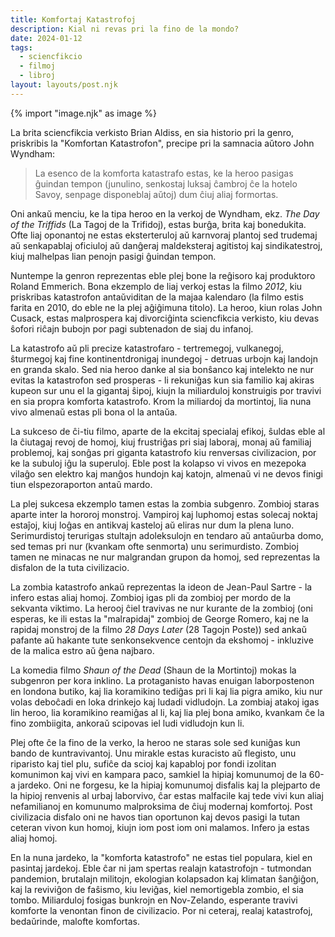 ```yaml
---
title: Komfortaj Katastrofoj
description: Kial ni revas pri la fino de la mondo?
date: 2024-01-12
tags:
  - sciencfikcio
  - filmoj
  - libroj
layout: layouts/post.njk
---
```

{% import "image.njk" as image %}

La brita sciencfikcia verkisto Brian Aldiss, en sia historio pri la genro, priskribis la "Komfortan Katastrofon", precipe pri la samnacia aŭtoro John Wyndham:

> La esenco de la komforta katastrafo estas, ke la heroo pasigas ĝuindan tempon (junulino, senkostaj luksaj ĉambroj ĉe la hotelo Savoy, senpage disponeblaj aŭtoj) dum ĉiuj aliaj formortas.

Oni ankaŭ menciu, ke la tipa heroo en la verkoj de Wyndham, ekz. _The Day of the Triffids_ (La Tagoj de la Trifidoj), estas burĝa, brita kaj bonedukita. Ofte liaj oponantoj ne estas eksterteruloj aŭ karnvoraj plantoj sed trudemaj aŭ senkapablaj oficiuloj aŭ danĝeraj maldeksteraj agitistoj kaj sindikatestroj, kiuj malhelpas lian penojn pasigi ĝuindan tempon.

Nuntempe la genron reprezentas eble plej bone la reĝisoro kaj produktoro Roland Emmerich. Bona ekzemplo de liaj verkoj estas la filmo _2012_, kiu priskribas katastrofon antaŭviditan de la majaa kalendaro (la filmo estis farita en 2010, do eble ne la plej aĝiĝimuna titolo). La heroo, kiun rolas John Cusack, estas malprospera kaj divorciĝinta sciencfikcia verkisto, kiu devas ŝofori riĉajn bubojn por pagi subtenadon de siaj du infanoj.

La katastrofo aŭ pli precize katastrofaro - tertremegoj, vulkanegoj, ŝturmegoj kaj fine kontinentdronigaj inundegoj - detruas urbojn kaj landojn en granda skalo. Sed nia heroo danke al sia bonŝanco kaj intelekto ne nur evitas la katastrofon sed prosperas - li rekuniĝas kun sia familio kaj akiras kupeon sur unu el la gigantaj ŝipoj, kiujn la miliarduloj konstruigis por travivi en sia propra komforta katastrofo. Krom la miliardoj da mortintoj, lia nuna vivo almenaŭ estas pli bona ol la antaŭa.

La sukceso de ĉi-tiu filmo, aparte de la ekcitaj specialaj efikoj, ŝuldas eble al la ĉiutagaj revoj de homoj, kiuj frustriĝas pri siaj laboraj, monaj aŭ familiaj problemoj, kaj sonĝas pri giganta katastrofo kiu renversas civilizacion, por ke la subuloj iĝu la superuloj. Eble post la kolapso vi vivos en mezepoka vilaĝo sen elektro kaj manĝos hundojn kaj katojn, almenaŭ vi ne devos finigi tiun elspezoraporton antaŭ mardo.

La plej sukcesa ekzemplo tamen estas la zombia subgenro. Zombioj staras aparte inter la hororoj monstroj. Vampiroj kaj luphomoj estas solecaj noktaj estaĵoj, kiuj loĝas en antikvaj kasteloj aŭ eliras nur dum la plena luno. Serimurdistoj terurigas stultajn adoleksulojn en tendaro aŭ antaŭurba domo, sed temas pri nur (kvankam ofte senmorta) unu serimurdisto. Zombioj tamen ne minacas ne nur malgrandan grupon da homoj, sed reprezentas la disfalon de la tuta civilizacio.

La zombia katastrofo ankaŭ reprezentas la ideon de Jean-Paul Sartre - la infero estas aliaj homoj. Zombioj igas pli da zombioj per mordo de la sekvanta viktimo. La herooj ĉiel travivas ne nur kurante de la zombioj (oni esperas, ke ili estas la "malrapidaj" zombioj de George Romero, kaj ne la rapidaj monstroj de la filmo _28 Days Later_ (28 Tagojn Poste)) sed ankaŭ pafante aŭ hakante tute senkonsekvence centojn da ekshomoj - inkluzive de la malica estro aŭ ĝena najbaro.

La komedia filmo _Shaun of the Dead_ (Shaun de la Mortintoj) mokas la subgenron per kora inklino. La protaganisto havas enuigan laborpostenon en londona butiko, kaj lia koramikino tediĝas pri li kaj lia pigra amiko, kiu nur volas deboĉadi en loka drinkejo kaj ludadi vidludojn. La zombiaj atakoj igas lin heroo, lia koramikino reamiĝas al li, kaj lia plej bona amiko, kvankam ĉe la fino zombiigita, ankoraŭ scipovas iel ludi vidludojn kun li.

Plej ofte ĉe la fino de la verko, la heroo ne staras sole sed kuniĝas kun bando de kuntravivantoj. Unu mirakle estas kuracisto aŭ flegisto, unu riparisto kaj tiel plu, sufiĉe da scioj kaj kapabloj por fondi izolitan komunimon kaj vivi en kampara paco, samkiel la hipiaj komunumoj de la 60-a jardeko. Oni ne forgesu, ke la hipiaj komunumoj disfalis kaj la plejparto de la hipioj renvenis al urbaj laborvivo, ĉar estas malfacile kaj tede vivi kun aliaj nefamilianoj en komunumo malproksima de ĉiuj modernaj komfortoj. Post civilizacia disfalo oni ne havos tian oportunon kaj devos pasigi la tutan ceteran vivon kun homoj, kiujn iom post iom oni malamos. Infero ja estas aliaj homoj.

En la nuna jardeko, la "komforta katastrofo" ne estas tiel populara, kiel en pasintaj jardekoj. Eble ĉar ni jam spertas realajn katastrofojn - tutmondan pandemion, brutalajn militojn, ekologian kolapsadon kaj klimatan ŝanĝiĝon, kaj la reviviĝon de faŝismo, kiu leviĝas, kiel nemortigebla zombio, el sia tombo. Miliarduloj fosigas bunkrojn en Nov-Zelando, esperante travivi komforte la venontan finon de civilizacio. Por ni ceteraj, realaj katastrofoj, bedaŭrinde, malofte komfortas.
